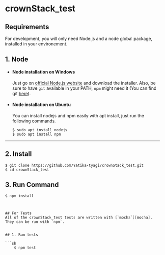 # crownStack_test

## Requirements

For development, you will only need Node.js and a node global package, installed in your environement.

## 1. Node
- #### Node installation on Windows

  Just go on [official Node.js website](https://nodejs.org/) and download the installer.
Also, be sure to have `git` available in your PATH, `npm` might need it (You can find git [here](https://git-scm.com/)).

- #### Node installation on Ubuntu

  You can install nodejs and npm easily with apt install, just run the following commands.

      $ sudo apt install nodejs
      $ sudo apt install npm

---

## 2. Install

    $ git clone https://github.com/Yatika-tyagi/crownStack_test.git
    $ cd crownStack_test


## 3. Run Command

    $ npm install
``` $ nodemon app.js


## For Tests
All of the crownStack_test tests are written with [`mocha`][mocha].  They can be run with `npm`.


## 1. Run tests

```sh
    $ npm test
```

